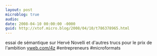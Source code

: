 ```yaml
---
layout: post
microblog: true
audio: 
date: 2008-04-10 00:00:00 -0000
guid: http://xtof.micro.blog/2008/04/10/t786378965.html
---
```

essai de sémantique sur Hervé Novelli et d'autres trucs pour le prix de l'ambition [yweb.com/4z](http://yweb.com/4z) #entrepreneurs #microformats
